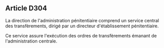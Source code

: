 Article D304
----
La direction de l'administration pénitentiaire comprend un service central des
transfèrements, dirigé par un directeur d'établissement pénitentiaire.

Ce service assure l'exécution des ordres de transfèrements émanant de
l'administration centrale.
